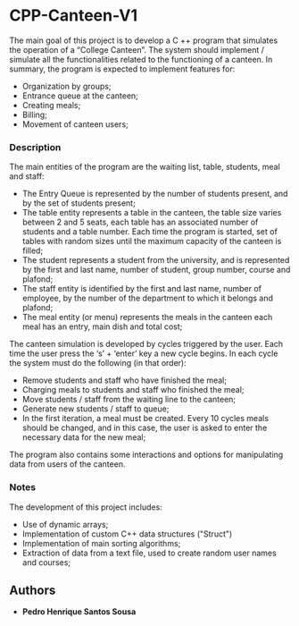 # CPP-Canteen-V1

The main goal of this project is to develop a C ++ program that simulates the operation of a “College Canteen”. The system should implement / simulate all the functionalities related to the functioning of a
canteen. In summary, the program is expected to implement features for:
* Organization by groups;
* Entrance queue at the canteen;
* Creating meals;
* Billing;
* Movement of canteen users;

### Description

The main entities of the program are the waiting list, table, students, meal and staff:
* The Entry Queue is represented by the number of students present, and by the set of students present;
* The table entity represents a table in the canteen, the table size varies between 2 and 5 seats, each table has an associated number of students and a table number. Each time the program is started, set of tables with random sizes until the maximum capacity of the canteen is filled;
* The student represents a student from the university, and is represented by the first and last name, number of student, group number, course and plafond;
* The staff entity is identified by the first and last name, number of employee, by the number of the department to which it belongs and plafond;
* The meal entity (or menu) represents the meals in the canteen each meal has an entry, main dish and total cost;

The canteen simulation is developed by cycles triggered by the user. Each time the user press the ‘s’ + ‘enter’ key a new cycle begins. In each cycle the system must do the following (in that order):
* Remove students and staff who have finished the meal;
* Charging meals to students and staff who finished the meal;
* Move students / staff from the waiting line to the canteen;
* Generate new students / staff to queue;
* In the first iteration, a meal must be created. Every 10 cycles meals should be changed, and in this case, the user is asked to enter the necessary data for the new meal;

The program also contains some interactions and options for manipulating data from users of the canteen.

### Notes

The development of this project includes:
* Use of dynamic arrays;
* Implementation of custom C++ data structures ("Struct")
* Implementation of main sorting algorithms;
* Extraction of data from a text file, used to create random user names and courses;

## Authors

* **Pedro Henrique Santos Sousa**
